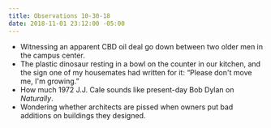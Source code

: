 ```yaml
---
title: Observations 10-30-18
date: 2018-11-01 23:12:00 -05:00
---
```


- Witnessing an apparent CBD oil deal go down between two older men in the campus center.
- The plastic dinosaur resting in a bowl on the counter in our kitchen, and the sign one of my housemates had written for it: “Please don't move me, I'm growing.”
- How much 1972 J.J. Cale sounds like present-day Bob Dylan on *Naturally*.
- Wondering whether architects are pissed when owners put bad additions on buildings they designed.
